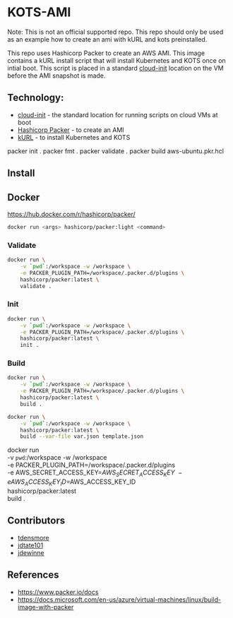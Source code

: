 # KOTS-AMI

Note: This is not an official supported repo. This repo should only be used as an example how to create an ami with kURL and kots preinstalled.

This repo uses Hashicorp Packer to create an AWS AMI. This image contains a kURL install script that will install Kubernetes and KOTS once on intial boot. This script is placed in a standard [cloud-init](https://cloudinit.readthedocs.io/en/latest/) location on the VM before the AMI snapshot is made.

## Technology:
* [cloud-init](https://cloudinit.readthedocs.io/en/latest/) - the standard location for running scripts on cloud VMs at boot
* [Hashicorp Packer](https://www.packer.io/) - to create an AMI
* [kURL](https://kurl.sh/) - to install Kubernetes and KOTS


packer init .
packer fmt .
packer validate .
packer build aws-ubuntu.pkr.hcl

## Install

## Docker

https://hub.docker.com/r/hashicorp/packer/

```bash
docker run <args> hashicorp/packer:light <command>
```

### Validate

```bash
docker run \
    -v `pwd`:/workspace -w /workspace \
    -e PACKER_PLUGIN_PATH=/workspace/.packer.d/plugins \
    hashicorp/packer:latest \
    validate .
```

### Init

```bash
docker run \
    -v `pwd`:/workspace -w /workspace \
    -e PACKER_PLUGIN_PATH=/workspace/.packer.d/plugins \
    hashicorp/packer:latest \
    init .
```

### Build

```bash
docker run \
    -v `pwd`:/workspace -w /workspace \
    -e PACKER_PLUGIN_PATH=/workspace/.packer.d/plugins \
    hashicorp/packer:latest \
    build .
```
```bash
docker run \
    -v `pwd`:/workspace -w /workspace \
    hashicorp/packer:latest \
    build --var-file var.json template.json
```

docker run \
    -v `pwd`:/workspace -w /workspace \
    -e PACKER_PLUGIN_PATH=/workspace/.packer.d/plugins \
    -e AWS_SECRET_ACCESS_KEY=$AWS_SECRET_ACCESS_KEY \
    -e AWS_ACCESS_KEY_ID=$AWS_ACCESS_KEY_ID \
    hashicorp/packer:latest \
    build .

## Contributors
* [tdensmore](https://github.com/tdensmore)
* [jdtate101](https://github.com/jdtate101)
* [jdewinne](https://github.com/jdewinne)

## References

* https://www.packer.io/docs
* https://docs.microsoft.com/en-us/azure/virtual-machines/linux/build-image-with-packer
